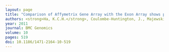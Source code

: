 ```yaml
---
layout: page
title: "Comparison of Affymetrix Gene Array with the Exon Array shows potential application for detection of transcript isoform variation"
authors: <strong>Ha, K.C.H.</strong>, Coulombe-Huntington, J., Majewski, J.
year: 2011
journal: BMC Genomics 
volume: 10
pages: 519
doi: 10.1186/1471-2164-10-519
---
```

